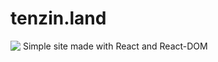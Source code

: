 # tenzin.land
<img src="https://www.seekpng.com/png/detail/80-803597_io-is-compatible-with-all-javascript-frameworks-and.png" align="top" ></img>
Simple site made with React and React-DOM
